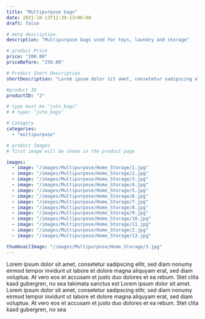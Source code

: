 ```yaml
---
title: "Multipurpose bags"
date: 2021-10-13T12:39:13+06:00
draft: false

# meta description
description: "Multipurpose bags used for toys, laundry and storage"

# product Price
price: "200.00"
priceBefore: "250.00"

# Product Short Description
shortDescription: "Lorem ipsum dolor sit amet, consetetur sadipscing elitr, sed diam nonumy eirmod tempor invidunt ut"

#product ID
productID: "2"

# type must be "jute_bags"
# # type: "jute_bags"

# Category
categories:
  - "multipurpose"

# product Images
# first image will be shown in the product page

images:
  - image: "/images/Multipurpose/Home_Storage/1.jpg"
  - image: "/images/Multipurpose/Home_Storage/2.jpg"
  - image: "/images/Multipurpose/Home_Storage/3.jpg"
  - image: "/images/Multipurpose/Home_Storage/4.jpg"
  - image: "/images/Multipurpose/Home_Storage/5.jpg"
  - image: "/images/Multipurpose/Home_Storage/6.jpg"
  - image: "/images/Multipurpose/Home_Storage/7.jpg"
  - image: "/images/Multipurpose/Home_Storage/8.jpg"
  - image: "/images/Multipurpose/Home_Storage/9.jpg"
  - image: "/images/Multipurpose/Home_Storage/10.jpg"
  - image: "/images/Multipurpose/Home_Storage/11.jpg"
  - image: "/images/Multipurpose/Home_Storage/2.jpg"
  - image: "/images/Multipurpose/Home_Storage/13.jpg"

thumbnailImage: "/images/Multipurpose/Home_Storage/3.jpg"
---
```


Lorem ipsum dolor sit amet, consetetur sadipscing elitr, sed diam nonumy eirmod tempor invidunt ut labore et dolore magna aliquyam erat, sed diam voluptua. At vero eos et accusam et justo duo dolores et ea rebum. Stet clita kasd gubergren, no sea takimata sanctus est Lorem ipsum dolor sit amet. Lorem ipsum dolor sit amet, consetetur sadipscing elitr, sed diam nonumy eirmod tempor invidunt ut labore et dolore magna aliquyam erat, sed diam voluptua. At vero eos et accusam et justo duo dolores et ea rebum. Stet clita kasd gubergren, no sea
